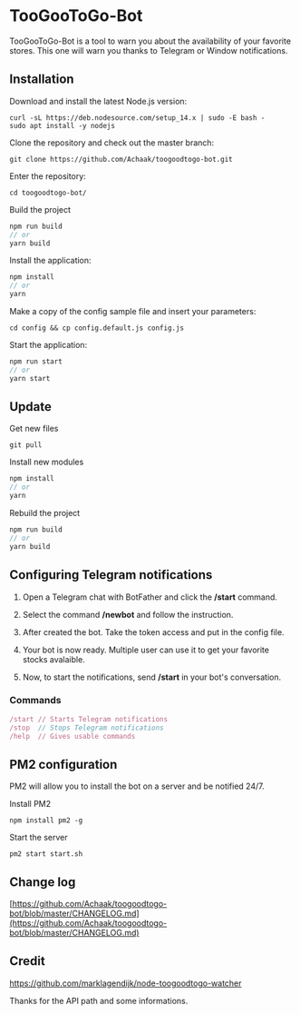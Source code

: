 # TooGooToGo-Bot
TooGooToGo-Bot is a tool to warn you about the availability of your favorite stores.
This one will warn you thanks to Telegram or Window notifications.

## Installation
Download and install the latest Node.js version:
```
curl -sL https://deb.nodesource.com/setup_14.x | sudo -E bash -
sudo apt install -y nodejs
```
Clone the repository and check out the master branch: 
```
git clone https://github.com/Achaak/toogoodtogo-bot.git
```

Enter the repository:
```
cd toogoodtogo-bot/
```

Build the project
```js
npm run build
// or
yarn build
```

Install the application:
```js
npm install
// or
yarn
```

Make a copy of the config sample file and insert your parameters: 
```
cd config && cp config.default.js config.js
```

Start the application:
```js
npm run start
// or
yarn start
```

## Update
Get new files
```
git pull
```
Install new modules
```js
npm install
// or
yarn
```
Rebuild the project
```js
npm run build
// or
yarn build
```


## Configuring Telegram notifications
1. Open a Telegram chat with BotFather and click the **/start** command.

2. Select the command **/newbot** and follow the instruction.

3. After created the bot. Take the token access and put in the config file.

4. Your bot is now ready. Multiple user can use it to get your favorite stocks avalaible.

5. Now, to start the notifications, send **/start** in your bot's conversation.

### Commands
```js
/start // Starts Telegram notifications
/stop  // Stops Telegram notifications
/help  // Gives usable commands
```

## PM2 configuration
PM2 will allow you to install the bot on a server and be notified 24/7.

Install PM2
```
npm install pm2 -g
```

Start the server
```
pm2 start start.sh
```

## Change log
[https://github.com/Achaak/toogoodtogo-bot/blob/master/CHANGELOG.md](https://github.com/Achaak/toogoodtogo-bot/blob/master/CHANGELOG.md)


## Credit
https://github.com/marklagendijk/node-toogoodtogo-watcher

Thanks for the API path and some informations.
